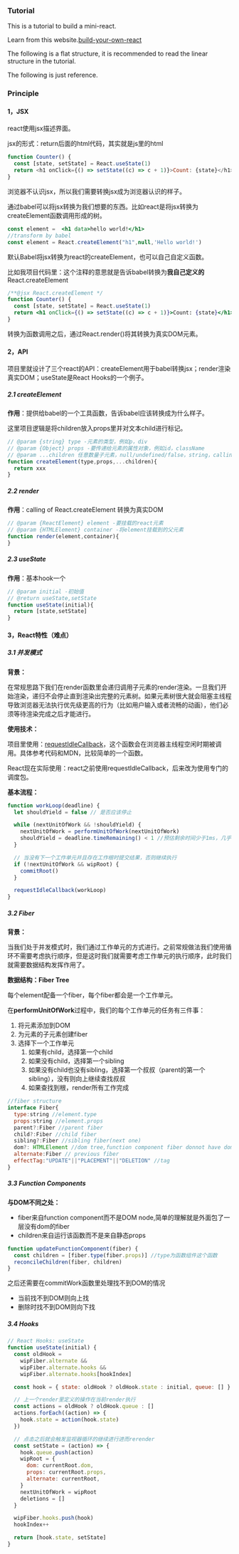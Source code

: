 ### Tutorial

This is a tutorial to build a mini-react.

Learn from this website.[build-your-own-react](https://pomb.us/build-your-own-react/)

The following is a flat structure, it is recommended to read the linear structure in the tutorial.

The following is just reference.

### Principle

#### 1，JSX

react使用jsx描述界面。

jsx的形式：return后面的html代码，其实就是js里的html

```js
function Counter() {
  const [state, setState] = React.useState(1)
  return <h1 onClick={() => setState((c) => c + 1)}>Count: {state}</h1>
}
```

浏览器不认识jsx，所以我们需要转换jsx成为浏览器认识的样子。

通过babel可以将jsx转换为我们想要的东西。比如react是将jsx转换为createElement函数调用形成的树。

```jsx
const element =  <h1 data>hello world!</h1>
//transform by babel
const element = React.createElement("h1",null,'Hello world!')
```

默认Babel将jsx转换为react的createElement，也可以自己自定义函数。

比如我项目代码里：这个注释的意思就是告诉babel转换为**我自己定义的**React.createElement

```jsx
/**@jsx React.createElement */
function Counter() {
  const [state, setState] = React.useState(1)
  return <h1 onClick={() => setState((c) => c + 1)}>Count: {state}</h1>
}
```

转换为函数调用之后，通过React.render()将其转换为真实DOM元素。

#### 2，API

项目里就设计了三个react的API：createElement用于babel转换jsx；render渲染真实DOM；useState是React Hooks的一个例子。

##### 2.1 createElement

**作用**：提供给babel的一个工具函数，告诉babel应该转换成为什么样子。

这里项目逻辑是将children放入props里并对文本child进行标记。

```jsx
// @param {string} type -元素的类型，例如p，div
// @param {Object} props -要传递给元素的属性对象，例如id，className
// @param ...children 任意数量子元素，null/undefined/false，string，calling of React.createElement
function createElement(type,props,...children){
  return xxx
}
```

##### 2.2 render

**作用**：calling of React.createElement 转换为真实DOM

```jsx
// @param {ReactElement} element -要挂载的react元素
// @param {HTMLElement} container -将element挂载到的父元素
function render(element,container){
}
```

##### 2.3 useState

**作用**：基本hook一个

```jsx
// @param initial -初始值
// @return useState,setState
function useState(initial){
  return [state,setState]
}
```

#### 3，React特性（难点）

##### 3.1 并发模式

**背景：**

在常规思路下我们在render函数里会递归调用子元素的render渲染。一旦我们开始渲染，递归不会停止直到渲染出完整的元素树。如果元素树很大就会阻塞主线程导致浏览器无法执行优先级更高的行为（比如用户输入或者流畅的动画），他们必须等待渲染完成之后才能进行。

**使用技术：**

项目里使用：[requestIdleCallback](https://developer.mozilla.org/zh-CN/docs/Web/API/Window/requestIdleCallback)，这个函数会在浏览器主线程空闲时期被调用。具体参考代码和MDN，比较简单的一个函数。

React现在实际使用：react之前使用requestIdleCallback，后来改为使用专门的调度包。

**基本流程：**

```jsx
function workLoop(deadline) {
  let shouldYield = false // 是否应该停止

  while (nextUnitOfWork && !shouldYield) {
    nextUnitOfWork = performUnitOfWork(nextUnitOfWork)
    shouldYield = deadline.timeRemaining() < 1 //预估剩余时间少于1ms，几乎可以断定只剩最后一次
  }

  // 当没有下一个工作单元并且存在工作根时提交结果，否则继续执行
  if (!nextUnitOfWork && wipRoot) {
    commitRoot()
  }

  requestIdleCallback(workLoop)
}
```

##### 3.2 Fiber

**背景：**

当我们处于并发模式时，我们通过工作单元的方式进行。之前常规做法我们使用循环不需要考虑执行顺序，但是这时我们就需要考虑工作单元的执行顺序，此时我们就需要数据结构发挥作用了。

**数据结构：Fiber Tree**

每个element配备一个fiber，每个fiber都会是一个工作单元。

在**performUnitOfWork**过程中，我们的每个工作单元的任务有三件事：

1. 将元素添加到DOM
2. 为元素的子元素创建fiber
3. 选择下一个工作单元
   1. 如果有child，选择第一个child
   2. 如果没有child，选择第一个sibling
   3. 如果没有child也没有sibling，选择第一个叔叔（parent的第一个sibling），没有则向上继续查找叔叔
   4. 如果查找到根，render所有工作完成

```jsx
//fiber structure
interface Fiber{
  type:string //element.type
  props:string //element.props
  parent?:Fiber //parent fiber
  child?:Fiber //child fiber
  sibling?:Fiber //sibling fiber(next one)
  dom?: HTMLElement //dom tree,function component fiber donnot have dom
  alternate:Fiber // previous fiber
  effectTag:"UPDATE"||"PLACEMENT"||"DELETION" //tag
}
```

##### 3.3 Function Components

**与DOM不同之处：**

- fiber来自function component而不是DOM node,简单的理解就是外面包了一层没有dom的fiber
- children来自运行该函数而不是来自静态props

```jsx
function updateFunctionComponent(fiber) {
  const children = [fiber.type(fiber.props)] //type为函数组件这个函数
  reconcileChildren(fiber, children)
}
```

之后还需要在commitWork函数里处理找不到DOM的情况

- 当前找不到DOM则向上找
- 删除时找不到DOM则向下找

##### 3.4 Hooks

```jsx
// React Hooks: useState
function useState(initial) {
  const oldHook =
    wipFiber.alternate &&
    wipFiber.alternate.hooks &&
    wipFiber.alternate.hooks[hookIndex]

  const hook = { state: oldHook ? oldHook.state : initial, queue: [] }

  // 上一个render里定义的操作在当前render执行
  const actions = oldHook ? oldHook.queue : []
  actions.forEach((action) => {
    hook.state = action(hook.state)
  })

  // 点击之后就会触发监视器循环的继续进行进而rerender
  const setState = (action) => {
    hook.queue.push(action)
    wipRoot = {
      dom: currentRoot.dom,
      props: currentRoot.props,
      alternate: currentRoot,
    }
    nextUnitOfWork = wipRoot
    deletions = []
  }

  wipFiber.hooks.push(hook)
  hookIndex++

  return [hook.state, setState]
}
```













